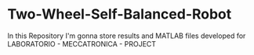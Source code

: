 # Two-Wheel-Self-Balanced-Robot
In this Repository I'm gonna store results and MATLAB files developed for LABORATORIO - MECCATRONICA - PROJECT
